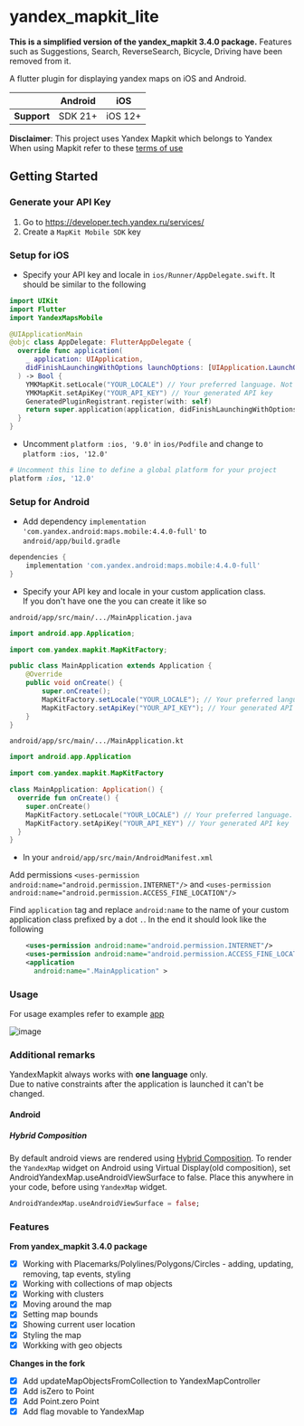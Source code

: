 # yandex_mapkit_lite

**This is a simplified version of the yandex_mapkit 3.4.0 package.** 
Features such as Suggestions, Search, ReverseSearch, Bicycle, Driving have been removed from it.

A flutter plugin for displaying yandex maps on iOS and Android.

|             | Android |   iOS   |
|-------------|---------|---------|
| __Support__ | SDK 21+ | iOS 12+ |

__Disclaimer__: This project uses Yandex Mapkit which belongs to Yandex  
When using Mapkit refer to these [terms of use](https://yandex.com/dev/mapkit/doc/en/conditions)

## Getting Started

### Generate your API Key

1. Go to https://developer.tech.yandex.ru/services/
2. Create a `MapKit Mobile SDK` key

### Setup for iOS

* Specify your API key and locale in `ios/Runner/AppDelegate.swift`. It should be similar to the following

```swift
import UIKit
import Flutter
import YandexMapsMobile

@UIApplicationMain
@objc class AppDelegate: FlutterAppDelegate {
  override func application(
    _ application: UIApplication,
    didFinishLaunchingWithOptions launchOptions: [UIApplication.LaunchOptionsKey: Any]?
  ) -> Bool {
    YMKMapKit.setLocale("YOUR_LOCALE") // Your preferred language. Not required, defaults to system language
    YMKMapKit.setApiKey("YOUR_API_KEY") // Your generated API key
    GeneratedPluginRegistrant.register(with: self)
    return super.application(application, didFinishLaunchingWithOptions: launchOptions)
  }
}
```

* Uncomment `platform :ios, '9.0'` in `ios/Podfile` and change to `platform :ios, '12.0'`

```ruby
# Uncomment this line to define a global platform for your project
platform :ios, '12.0'
```

### Setup for Android

* Add dependency `implementation 'com.yandex.android:maps.mobile:4.4.0-full'` to `android/app/build.gradle`

```groovy
dependencies {
    implementation 'com.yandex.android:maps.mobile:4.4.0-full'
}
```

* Specify your API key and locale in your custom application class.  
  If you don't have one the you can create it like so

`android/app/src/main/.../MainApplication.java`

```java
import android.app.Application;

import com.yandex.mapkit.MapKitFactory;

public class MainApplication extends Application {
    @Override
    public void onCreate() {
        super.onCreate();
        MapKitFactory.setLocale("YOUR_LOCALE"); // Your preferred language. Not required, defaults to system language
        MapKitFactory.setApiKey("YOUR_API_KEY"); // Your generated API key
    }
}
```

`android/app/src/main/.../MainApplication.kt`

```kotlin
import android.app.Application

import com.yandex.mapkit.MapKitFactory

class MainApplication: Application() {
  override fun onCreate() {
    super.onCreate()
    MapKitFactory.setLocale("YOUR_LOCALE") // Your preferred language. Not required, defaults to system language
    MapKitFactory.setApiKey("YOUR_API_KEY") // Your generated API key
  }
}
```

* In your `android/app/src/main/AndroidManifest.xml`

Add permissions `<uses-permission android:name="android.permission.INTERNET"/>` and `<uses-permission android:name="android.permission.ACCESS_FINE_LOCATION"/>`

Find `application` tag and replace `android:name` to the name of your custom application class prefixed by a dot `.`.
In the end it should look like the following

```xml
    <uses-permission android:name="android.permission.INTERNET"/>
    <uses-permission android:name="android.permission.ACCESS_FINE_LOCATION" />
    <application
      android:name=".MainApplication" >
```

### Usage

For usage examples refer to example [app](https://github.com/Unact/yandex_mapkit/tree/master/example)

![image](https://user-images.githubusercontent.com/8961745/100362969-26e23880-300d-11eb-9529-6ab36beffa51.png)

### Additional remarks

YandexMapkit always works with __one language__ only.  
Due to native constraints after the application is launched it can't be changed.

#### Android

##### Hybrid Composition

By default android views are rendered using [Hybrid Composition](https://flutter.dev/docs/development/platform-integration/platform-views).
To render the `YandexMap` widget on Android using Virtual Display(old composition), set AndroidYandexMap.useAndroidViewSurface to false.
Place this anywhere in your code, before using `YandexMap` widget.

```dart
AndroidYandexMap.useAndroidViewSurface = false;
```

### Features
**From yandex_mapkit 3.4.0 package**
* [X] Working with Placemarks/Polylines/Polygons/Circles - adding, updating, removing, tap events, styling
* [X] Working with collections of map objects
* [X] Working with clusters
* [X] Moving around the map
* [X] Setting map bounds
* [X] Showing current user location
* [X] Styling the map
* [X] Workking with geo objects

**Changes in the fork**
* [X] Add updateMapObjectsFromCollection to YandexMapController
* [X] Add isZero to Point
* [X] Add Point.zero Point
* [X] Add flag movable to YandexMap